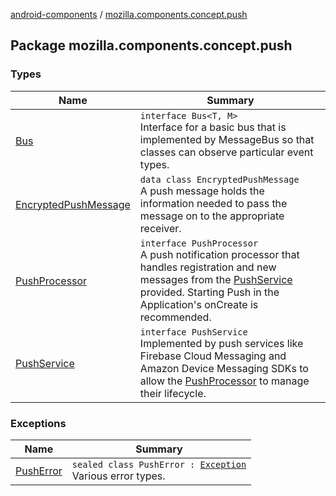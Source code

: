 [android-components](../index.md) / [mozilla.components.concept.push](./index.md)

## Package mozilla.components.concept.push

### Types

| Name | Summary |
|---|---|
| [Bus](-bus/index.md) | `interface Bus<T, M>`<br>Interface for a basic bus that is implemented by MessageBus so that classes can observe particular event types. |
| [EncryptedPushMessage](-encrypted-push-message/index.md) | `data class EncryptedPushMessage`<br>A push message holds the information needed to pass the message on to the appropriate receiver. |
| [PushProcessor](-push-processor/index.md) | `interface PushProcessor`<br>A push notification processor that handles registration and new messages from the [PushService](-push-service/index.md) provided. Starting Push in the Application's onCreate is recommended. |
| [PushService](-push-service/index.md) | `interface PushService`<br>Implemented by push services like Firebase Cloud Messaging and Amazon Device Messaging SDKs to allow the [PushProcessor](-push-processor/index.md) to manage their lifecycle. |

### Exceptions

| Name | Summary |
|---|---|
| [PushError](-push-error/index.md) | `sealed class PushError : `[`Exception`](https://kotlinlang.org/api/latest/jvm/stdlib/kotlin/-exception/index.html)<br>Various error types. |
